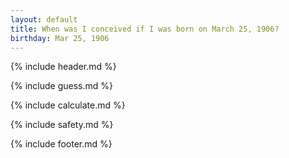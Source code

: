```yaml
---
layout: default
title: When was I conceived if I was born on March 25, 1906?
birthday: Mar 25, 1906
---
```


{% include header.md %}

{% include guess.md %}

{% include calculate.md %}

{% include safety.md %}

{% include footer.md %}




